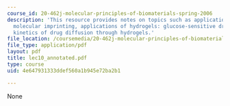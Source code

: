 ```yaml
---
course_id: 20-462j-molecular-principles-of-biomaterials-spring-2006
description: 'This resource provides notes on topics such as applications of hydrogels:
  molecular imprinting, applications of hydrogels: glucose-sensitive drug delivery,
  kinetics of drug diffusion through hydrogels.'
file_location: /coursemedia/20-462j-molecular-principles-of-biomaterials-spring-2006/4e647931333ddef560a1b945e72ba2b1_lec10_annotated.pdf
file_type: application/pdf
layout: pdf
title: lec10_annotated.pdf
type: course
uid: 4e647931333ddef560a1b945e72ba2b1

---
```

None
